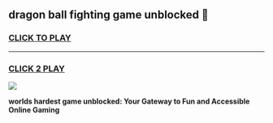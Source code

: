 
## dragon ball fighting game unblocked 👋
<h3>
<a href="https://premium.freeplayer.one?title=dragon_ball_fighting_game_unblocked&ref=13F">CLICK TO PLAY</a></h3>
<hr>

<h3>
<a href="https://premium.freeplayer.one?title=dragon_ball_fighting_game_unblocked&ref=13F">CLICK 2 PLAY</a>
  
</h3>

<a href="https://premium.freeplayer.one?title=dragon_ball_fighting_game_unblocked&ref=12F/"><img src="https://clearcache.store/games.png"></a>


**worlds hardest game unblocked: Your Gateway to Fun and Accessible Online Gaming**
